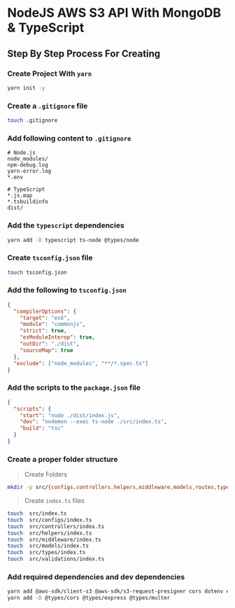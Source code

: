 # NodeJS AWS S3 API With MongoDB & TypeScript

## Step By Step Process For Creating

### Create Project With `yarn`

```sh
yarn init -y
```

### Create a `.gitignore` file

```sh
touch .gitignore
```

### Add following content to `.gitignore`

```gitignore
# Node.js
node_modules/
npm-debug.log
yarn-error.log
*.env

# TypeScript
*.js.map
*.tsbuildinfo
dist/
```

### Add the `typescript` dependencies

```sh
yarn add -D typescript ts-node @types/node
```

### Create `tsconfig.json` file

```sh
touch tsconfig.json
```

### Add the following to `tsconfig.json`

```json
{
  "compilerOptions": {
    "target": "es6",
    "module": "commonjs",
    "strict": true,
    "esModuleInterop": true,
    "outDir": "./dist",
    "sourceMap": true
  },
  "exclude": ["node_modules", "**/*.spec.ts"]
}
```

### Add the scripts to the `package.json` file

```json
{
  "scripts": {
    "start": "node ./dist/index.js",
    "dev": "nodemon --exec ts-node ./src/index.ts",
    "build": "tsc"
  }
}
```

### Create a proper folder structure

> Create Folders

```sh
mkdir -p src/{configs,controllers,helpers,middleware,models,routes,types,validations}
```

> Create `index.ts` files

```sh
touch  src/index.ts
touch  src/configs/index.ts
touch  src/controllers/index.ts
touch  src/helpers/index.ts
touch  src/middleware/index.ts
touch  src/models/index.ts
touch  src/types/index.ts
touch  src/validations/index.ts
```

### Add required dependencies and dev dependencies

```sh
yarn add @aws-sdk/client-s3 @aws-sdk/s3-request-presigner cors dotenv express express-validator mongoose multer
yarn add -D @types/cors @types/express @types/multer
```
